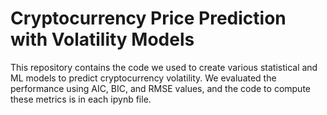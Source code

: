 # Cryptocurrency Price Prediction with Volatility Models

This repository contains the code we used to create various statistical and ML models to predict cryptocurrency volatility. We evaluated the performance using AIC, BIC, and RMSE values, and the code to compute these metrics is in each ipynb file.